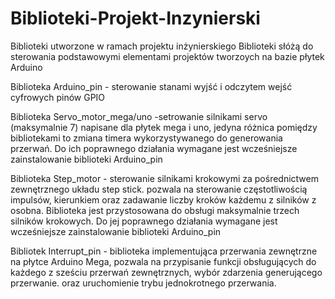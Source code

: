 # Biblioteki-Projekt-Inzynierski
Biblioteki utworzone w ramach projektu inżynierskiego
Biblioteki słóżą do sterowania podstawowymi elementami projektów tworzoych na bazie płytek Arduino

Biblioteka Arduino_pin - sterowanie stanami wyjść i odczytem wejść cyfrowych pinów GPIO

Biblioteka Servo_motor_mega/uno -setrowanie silnikami servo (maksymalnie 7) napisane dla płytek mega i uno, 
jedyna różnica pomiędzy bibliotekami to zmiana timera wykorzystywanego do generowania przerwań. 
Do ich poprawnego działania wymagane jest wcześniejsze zainstalowanie biblioteki Arduino_pin

Biblioteka Step_motor - sterowanie silnikami krokowymi za pośrednictwem zewnętrznego układu step stick. pozwala na sterowanie częstotliwością impulsów, 
kierunkiem oraz zadawanie liczby kroków każdemu z silników z osobna. Biblioteka jest przystosowana do obsługi maksymalnie trzech silników krokowych. 
Do jej poprawnego działania wymagane jest wcześniejsze zainstalowanie biblioteki Arduino_pin

Bibliotek Interrupt_pin - biblioteka implementująca przerwania zewnętrzne na płytce Arduino Mega, 
pozwala na przypisanie funkcji obsługujących do każdego z sześciu przerwań zewnętrznych, wybór zdarzenia generującego przerwanie. 
oraz uruchomienie trybu jednokrotnego przerwania. 

